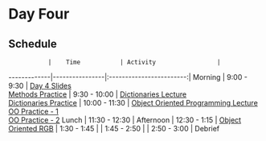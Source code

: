 # Day Four

## Schedule
 	           |	Time           | Activity                 |
-------------|----------------|:------------------------:|
 Morning	    |  9:00 - 9:30   | [Day 4 Slides]()<br>[Methods Practice]()
        	    |  9:30 - 10:00  | [Dictionaries Lecture]()<br>[Dictionaries Practice](https://github.com/upperlinecode/intro-to-swift/tree/master/day-4/DictionariesPractice.playground)
       	     |  10:00 - 11:30 | [Object Oriented Programming Lecture](https://github.com/upperlinecode/intro-to-swift/blob/master/day-4/intro-object-orientation.md)<br>[OO Practice - 1](https://github.com/upperlinecode/intro-to-swift/tree/master/day-4/OOPractice1.playground)<br>[OO Practice - 2](https://github.com/upperlinecode/intro-to-swift/tree/master/day-4/OOPractice2.playground)
 Lunch       |  11:30 - 12:30 | 
 Afternoon   |  12:30 - 1:15  | [Object Oriented RGB]()
       	     |  1:30 - 1:45   | 
       	     |  1:45 - 2:50   | 
       	     |  2:50 - 3:00   | Debrief
